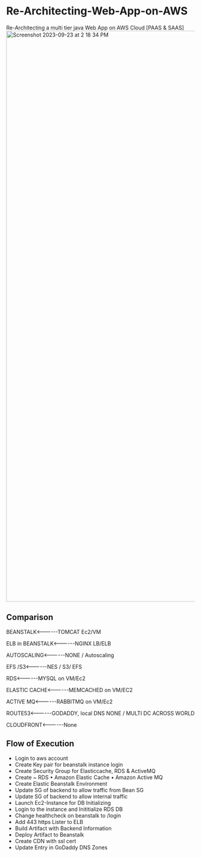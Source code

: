 # Re-Architecting-Web-App-on-AWS
Re-Architecting a multi tier java Web App on AWS Cloud [PAAS &amp; SAAS]
<img width="1523" alt="Screenshot 2023-09-23 at 2 18 34 PM" src="https://github.com/abdtarek/Re-Architecting-Web-App-on-AWS/assets/137318449/0b5d6a10-96a5-417f-9712-325d0b25b4cc">
## Comparison
BEANSTALK<------TOMCAT Ec2/VM

ELB in BEANSTALK<------NGINX LB/ELB

AUTOSCALING<------NONE / Autoscaling

EFS /S3<------NES / S3/ EFS

RDS<------MYSQL on VM/Ec2

ELASTIC CACHE<------MEMCACHED on VM/EC2

ACTIVE MQ<------RABBITMQ on VM/Ec2

ROUTE53<------GODADDY, local DNS NONE / MULTI DC ACROSS WORLD

CLOUDFRONT<------None
## Flow of Execution

- Login to aws account
- Create Key pair for beanstalk instance login
- Create Security Group for Elasticcache, RDS & ActiveMQ
- Create
  ~ RDS
  • Amazon Elastic Cache
  • Amazon Active MQ
- Create Elastic Beanstalk Environment
- Update SG of backend to allow traffic from Bean SG
- Update SG of backend to allow internal traffic
- Launch Ec2-Instance for DB Initializing
- Login to the instance and Inititialize RDS DB
- Change healthcheck on beanstalk to /login
- Add 443 https Lister to ELB
- Build Artifact with Backend Information
- Deploy Artifact to Beanstalk
- Create CDN with ssl cert
- Update Entry in GoDaddy DNS Zones
